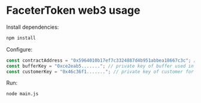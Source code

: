 # FaceterToken web3 usage

Install dependencies:
```bash
npm install
```

Configure:
```javascript
const contractAddress = "0x5964010b17ef7c3324887d4b951abbea18667c3c"; // contract address
const bufferKey = "0xce2eab5......."; // private key of buffer used in contract constructor
const customerKey = "0x46c36f1......."; // private key of customer for tests
```

Run:
```bash
node main.js
```

